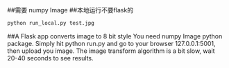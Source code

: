 ##需要
numpy
Image
##本地运行不要flask的
```python
python run_local.py test.jpg
```
##A Flask app converts image to 8 bit style 
You need numpy Image python package.
Simply hit python run.py and go to your browser 127.0.0.1:5001, then upload you image.
The image transform algorithm is a bit slow, wait 20-40 seconds to see results.